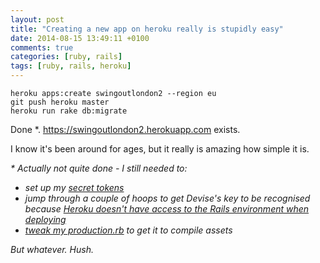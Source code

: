 ```yaml
---
layout: post
title: "Creating a new app on heroku really is stupidly easy"
date: 2014-08-15 13:49:11 +0100
comments: true
categories: [ruby, rails]
tags: [ruby, rails, heroku]
---
```


    heroku apps:create swingoutlondon2 --region eu
    git push heroku master
    heroku run rake db:migrate

Done *. https://swingoutlondon2.herokuapp.com exists.

I know it's been around for ages, but it really is amazing how simple it is.

_* Actually not quite done - I still needed to:_

  * _set up my [secret tokens](https://devcenter.heroku.com/changelog-items/426)_
  * _jump through a couple of hoops to get Devise's key to be recognised because [Heroku doesn't have access to the Rails environment when deploying](https://stackoverflow.com/questions/19832218/failing-to-find-envsecret-key-in-devise-setup-on-heroku#comment35154876_19833145)_
  * _[tweak my production.rb](http://stackoverflow.com/a/17082720/1035431) to get it to compile assets_

_But whatever. Hush._
